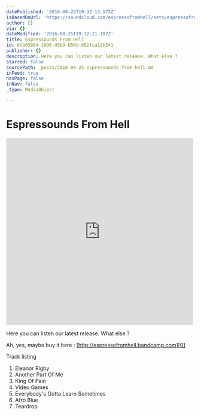```yaml
---
datePublished: '2016-08-25T19:32:13.572Z'
isBasedOnUrl: 'https://soundcloud.com/espressofromhell/sets/espressofromhell'
author: []
via: {}
dateModified: '2016-08-25T19:32:11.107Z'
title: Espressounds From Hell
id: 6fb65884-1096-45b9-b56d-b52fca19b541
publisher: {}
description: Here you can listen our latest release. What else ?
starred: false
sourcePath: _posts/2016-08-25-espressounds-from-hell.md
inFeed: true
hasPage: false
inNav: false
_type: MediaObject

---
```

# Espressounds From Hell

<iframe src="https://cdn.embedly.com/widgets/media.html?src=https%3A%2F%2Fw.soundcloud.com%2Fplayer%2F%3Fvisual%3Dtrue%26url%3Dhttp%253A%252F%252Fapi.soundcloud.com%252Fplaylists%252F57345339%26show_artwork%3Dtrue&amp;url=https%3A%2F%2Fsoundcloud.com%2Fespressofromhell%2Fsets%2Fespressofromhell&amp;image=http%3A%2F%2Fi1.sndcdn.com%2Fartworks-000100741234-utpvqx-t500x500.jpg&amp;key=b7d04c9b404c499eba89ee7072e1c4f7&amp;type=text%2Fhtml&amp;schema=soundcloud" width="500" height="500" scrolling="no" frameborder="0" allowfullscreen="" style=""></iframe>

Here you can listen our latest release. What else ?

Ah, yes, maybe buy it here : [http://espressofromhell.bandcamp.com][0]

Track listing

1. Eleanor Rigby
2. Another Part Of Me
3. King Of Pain
4. Video Games
5. Everybody's Gotta Learn Sometimes
6. Afro Blue
7. Teardrop

[0]: http://espressofromhell.bandcamp.com/